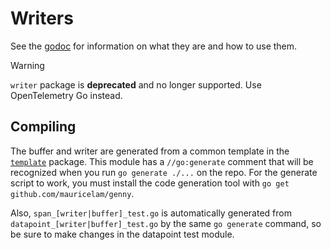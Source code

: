 # Writers

See the [godoc](https://godoc.org/github.com/signalfx/signalfx-go/writer) for
information on what they are and how to use them.

> [!WARNING]  
> `writer` package is **deprecated** and no longer supported.
> Use OpenTelemetry Go instead.

## Compiling

The buffer and writer are generated from a common template in the [`template`](./template)
package.  This module has a `//go:generate` comment that will be recognized when you
run `go generate ./...` on the repo.  For the generate script to work, you must
install the code generation tool with `go get github.com/mauricelam/genny`.

Also, `span_[writer|buffer]_test.go` is automatically generated from
`datapoint_[writer|buffer]_test.go` by the same `go generate` command, so be
sure to make changes in the datapoint test module.
